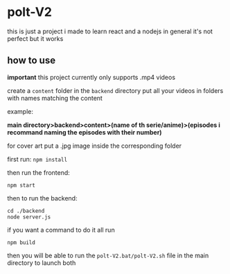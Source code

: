 # polt-V2

this is just a project i made to learn react and a nodejs in general
it's not perfect but it works

## how to use

**important** this project currently only supports .mp4 videos

create a `content` folder in the `backend` directory
put all your videos in folders with names matching the content

example:

**main directory>backend>content>(name of th serie/anime)>(episodes i recommand naming the episodes with their number)**

for cover art put a .jpg image inside the corresponding folder  

first run:
`npm install`

then run the frontend: 
```
npm start
```
then to run the backend:
```
cd ./backend
node server.js
```
if you want a command to do it all run
```
npm build
```
then you will be able to run the `polt-V2.bat/polt-V2.sh` file in the main directory to launch both


